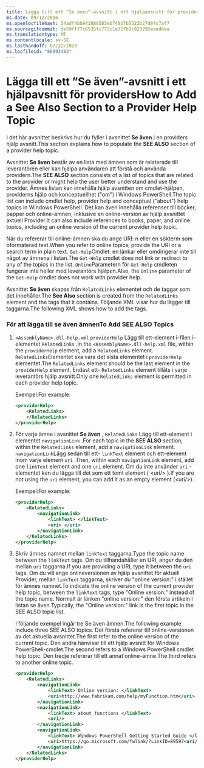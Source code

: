 ```yaml
---
title: Lägga till ett ”Se även”-avsnitt i ett hjälpavsnitt för providers
ms.date: 09/12/2016
ms.openlocfilehash: 54adf4bb941888583eb749b7b5322b27d84c7af7
ms.sourcegitcommit: de59ff77c6535fc772c1e327b3c823295eaed6ea
ms.translationtype: MT
ms.contentlocale: sv-SE
ms.lasthandoff: 07/22/2020
ms.locfileid: "86893483"
---
```

# <a name="how-to-add-a-see-also-section-to-a-provider-help-topic"></a><span data-ttu-id="4c537-102">Lägga till ett ”Se även”-avsnitt i ett hjälpavsnitt för providers</span><span class="sxs-lookup"><span data-stu-id="4c537-102">How to Add a See Also Section to a Provider Help Topic</span></span>

<span data-ttu-id="4c537-103">I det här avsnittet beskrivs hur du fyller i avsnittet **Se även** i en providers hjälp avsnitt.</span><span class="sxs-lookup"><span data-stu-id="4c537-103">This section explains how to populate the **SEE ALSO** section of a provider help topic.</span></span>

<span data-ttu-id="4c537-104">Avsnittet **Se även** består av en lista med ämnen som är relaterade till leverantören eller kan hjälpa användaren att förstå och använda providern.</span><span class="sxs-lookup"><span data-stu-id="4c537-104">The **SEE ALSO** section consists of a list of topics that are related to the provider or might help the user better understand and use the provider.</span></span> <span data-ttu-id="4c537-105">Ämnes listan kan innehålla hjälp avsnitten om cmdlet-hjälpen, providerns hjälp och konceptuellhet ("om") i Windows PowerShell.</span><span class="sxs-lookup"><span data-stu-id="4c537-105">The topic list can include cmdlet help, provider help and conceptual ("about") help topics in Windows PowerShell.</span></span> <span data-ttu-id="4c537-106">Det kan även innehålla referenser till böcker, papper och online-ämnen, inklusive en online-version av hjälp avsnittet aktuell Provider.</span><span class="sxs-lookup"><span data-stu-id="4c537-106">It can also include references to books, paper, and online topics, including an online version of the current provider help topic.</span></span>

<span data-ttu-id="4c537-107">När du refererar till online-ämnen ska du ange URI: n eller en sökterm som oformaterad text.</span><span class="sxs-lookup"><span data-stu-id="4c537-107">When you refer to online topics, provide the URI or a search term in plain text.</span></span> <span data-ttu-id="4c537-108">`Get-Help`Cmdlet: en länkar eller omdirigerar inte till något av ämnena i listan.</span><span class="sxs-lookup"><span data-stu-id="4c537-108">The `Get-Help` cmdlet does not link or redirect to any of the topics in the list.</span></span> <span data-ttu-id="4c537-109">`Online`Parametern för `Get-Help` cmdleten fungerar inte heller med leverantörs hjälpen.</span><span class="sxs-lookup"><span data-stu-id="4c537-109">Also, the `Online` parameter of the `Get-Help` cmdlet does not work with provider help.</span></span>

<span data-ttu-id="4c537-110">Avsnittet **Se även** skapas från `RelatedLinks` elementet och de taggar som det innehåller.</span><span class="sxs-lookup"><span data-stu-id="4c537-110">The **See Also** section is created from the `RelatedLinks` element and the tags that it contains.</span></span>
<span data-ttu-id="4c537-111">Följande XML visar hur du lägger till taggarna.</span><span class="sxs-lookup"><span data-stu-id="4c537-111">The following XML shows how to add the tags.</span></span>

### <a name="to-add-see-also-topics"></a><span data-ttu-id="4c537-112">För att lägga till se även ämnen</span><span class="sxs-lookup"><span data-stu-id="4c537-112">To Add SEE ALSO Topics</span></span>

1. <span data-ttu-id="4c537-113">`<AssemblyName>.dll-help.xml` `providerHelp` Lägg till ett-element i-filen i-elementet `RelatedLinks` .</span><span class="sxs-lookup"><span data-stu-id="4c537-113">In the `<AssemblyName>.dll-help.xml` file, within the `providerHelp` element, add a `RelatedLinks` element.</span></span> <span data-ttu-id="4c537-114">`RelatedLinks`Elementet ska vara det sista elementet i `providerHelp` elementet.</span><span class="sxs-lookup"><span data-stu-id="4c537-114">The `RelatedLinks` element should be the last element in the `providerHelp` element.</span></span> <span data-ttu-id="4c537-115">Endast ett- `RelatedLinks` element tillåts i varje leverantörs hjälp avsnitt.</span><span class="sxs-lookup"><span data-stu-id="4c537-115">Only one `RelatedLinks` element is permitted in each provider help topic.</span></span>

   <span data-ttu-id="4c537-116">Exempel:</span><span class="sxs-lookup"><span data-stu-id="4c537-116">For example:</span></span>

    ```xml
    <providerHelp>
        <RelatedLinks>
        </RelatedLinks>
    </providerHelp>
    ```

1. <span data-ttu-id="4c537-117">För varje ämne i avsnittet **Se även** , `RelatedLinks` Lägg till ett-element i elementet `navigationLink` .</span><span class="sxs-lookup"><span data-stu-id="4c537-117">For each topic in the **SEE ALSO** section, within the `RelatedLinks` element, add a `navigationLink` element.</span></span> <span data-ttu-id="4c537-118">`navigationLink`Lägg sedan till ett- `linkText` element och ett-element inom varje element `uri` .</span><span class="sxs-lookup"><span data-stu-id="4c537-118">Then, within each `navigationLink` element, add one `linkText` element and one `uri` element.</span></span> <span data-ttu-id="4c537-119">Om du inte använder `uri` -elementet kan du lägga till det som ett tomt element ( \<uri/> ).</span><span class="sxs-lookup"><span data-stu-id="4c537-119">If you are not using the `uri` element, you can add it as an empty element (\<uri/>).</span></span>

   <span data-ttu-id="4c537-120">Exempel:</span><span class="sxs-lookup"><span data-stu-id="4c537-120">For example:</span></span>

    ```xml
    <providerHelp>
        <RelatedLinks>
            <navigationLink>
                <linkText> </linkText>
                <uri> </uri>
            </navigationLink>
        </RelatedLinks>
    </providerHelp>
    ```

1. <span data-ttu-id="4c537-121">Skriv ämnes namnet mellan `linkText` taggarna.</span><span class="sxs-lookup"><span data-stu-id="4c537-121">Type the topic name between the `linkText` tags.</span></span> <span data-ttu-id="4c537-122">Om du tillhandahåller en URI, anger du den mellan `uri` taggarna.</span><span class="sxs-lookup"><span data-stu-id="4c537-122">If you are providing a URI, type it between the `uri` tags.</span></span> <span data-ttu-id="4c537-123">Om du vill ange onlineversionen av hjälp avsnittet för aktuell Provider, mellan `linkText` taggarna, skriver du "online version:" i stället för ämnes namnet.</span><span class="sxs-lookup"><span data-stu-id="4c537-123">To indicate the online version of the current provider help topic, between the `linkText` tags, type "Online version:" instead of the topic name.</span></span> <span data-ttu-id="4c537-124">Normalt är länken "online version:" den första artikeln i listan se även.</span><span class="sxs-lookup"><span data-stu-id="4c537-124">Typically, the "Online version:" link is the first topic in the SEE ALSO topic list.</span></span>

   <span data-ttu-id="4c537-125">I följande exempel ingår tre Se även ämnen.</span><span class="sxs-lookup"><span data-stu-id="4c537-125">The following example include three SEE ALSO topics.</span></span> <span data-ttu-id="4c537-126">Det första refererar till online-versionen av det aktuella avsnittet.</span><span class="sxs-lookup"><span data-stu-id="4c537-126">The first refer to the online version of the current topic.</span></span> <span data-ttu-id="4c537-127">Den andra hänvisar till ett hjälp avsnitt för Windows PowerShell-cmdlet.</span><span class="sxs-lookup"><span data-stu-id="4c537-127">The second refers to a Windows PowerShell cmdlet help topic.</span></span> <span data-ttu-id="4c537-128">Den tredje refererar till ett annat online-ämne.</span><span class="sxs-lookup"><span data-stu-id="4c537-128">The third refers to another online topic.</span></span>

    ```xml
    <providerHelp>
        <RelatedLinks>
            <navigationLink>
                <linkText> Online version: </linkText>
                <uri>http://www.fabrikam.com/help/myFunction.htm</uri>
            </navigationLink>
            <navigationLink>
                <linkText> about_functions </linkText>
                <uri/>
            </navigationLink>
            <navigationLink>
                <linkText> Windows PowerShell Getting Started Guide </linkText>
                <uri>https://go.microsoft.com/fwlink/?LinkID=89597<uri/>
            </navigationLink>
        </RelatedLinks>
    </providerHelp>
    ```
